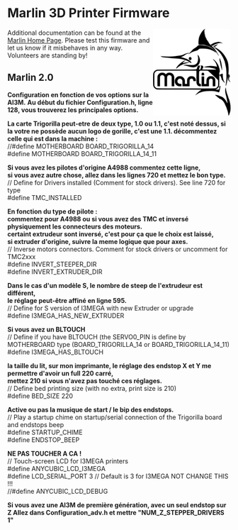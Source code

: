 # Marlin 3D Printer Firmware

<img align="right" width=175 src="buildroot/share/pixmaps/logo/marlin-250.png" />

Additional documentation can be found at the [Marlin Home Page](https://marlinfw.org/).
Please test this firmware and let us know if it misbehaves in any way. Volunteers are standing by!

## Marlin 2.0

<B>Configuration en fonction de vos options sur la AI3M.</B>
<B>Au début du fichier Configuration.h, ligne 128, vous trouverez les principales options.</B>

<B>La carte Trigorilla peut-etre de deux type, 1.0 ou 1.1, c'est noté dessus, si la votre ne possède aucun logo de gorille, c'est une 1.1.
décommentez celle qui est dans la machine :</B><br>
//#define MOTHERBOARD BOARD_TRIGORILLA_14<br>
#define MOTHERBOARD BOARD_TRIGORILLA_14_11<br>

<B>Si vous avez les pilotes d'origine A4988 commentez cette ligne,<br>
si vous avez autre chose, allez dans les lignes 720 et mettez le bon type.</B><br>
// Define for Drivers installed (Comment for stock drivers). See line 720 for type<br>
#define TMC_INSTALLED<br>

<B>En fonction du type de pilote :<br>
commentez pour A4988 ou si vous avez des TMC et inversé physiquement les connecteurs des moteurs.<br>
certaint extrudeur sont inversé, c'est pour ça que le choix est laissé,<br>
si extruder d'origine, suivre la meme logique que pour axes.</B><br>
// Inverse motors connectors. Comment for stock drivers or uncomment for TMC2xxx<br>
#define INVERT_STEEPER_DIR<br>
#define INVERT_EXTRUDER_DIR<br>

<B>Dans le cas d'un modèle S, le nombre de steep de l'extrudeur est différent,<br>
le réglage peut-être affiné en ligne 595.</B><br>
// Define for S version of I3MEGA with new Extruder or upgrade<br>
#define I3MEGA_HAS_NEW_EXTRUDER<br>

<B>Si vous avez un BLTOUCH</B><br>
// Define if you have BLTOUCH (the SERVO0_PIN is define by MOTHERBOARD type (BOARD_TRIGORILLA_14 or BOARD_TRIGORILLA_14_11)<br>
#define I3MEGA_HAS_BLTOUCH<br>

<B>la taille du lit, sur mon imprimante, le réglage des endstop X et Y me permettre d'avoir un full 220 carré,<br>
mettez 210 si vous n'avez pas touché ces réglages.</B><br>
// Define bed printing size (with no extra, print size is 210)<br>
#define BED_SIZE 220<br>

<B>Active ou pas la musique de start / le bip des endstops.</B><br>
// Play a startup chime on startup/serial connection of the Trigorilla board and endstops beep<br>
#define STARTUP_CHIME<br>
#define ENDSTOP_BEEP<br>

<B>NE PAS TOUCHER A CA !</B><br>
// Touch-screen LCD for I3MEGA printers<br>
#define ANYCUBIC_LCD_I3MEGA<br>
#define LCD_SERIAL_PORT 3  // Default is 3 for I3MEGA NOT CHANGE THIS !!!<br>
//#define ANYCUBIC_LCD_DEBUG<br>

<B>Si vous avez une AI3M de première génération, avec un seul endstop sur Z
Allez dans Configuration_adv.h et mettre "NUM_Z_STEPPER_DRIVERS 1"</B>